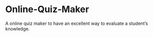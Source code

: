 # Online-Quiz-Maker
A online quiz maker to have an excellent way to evaluate a student’s knowledge. 
